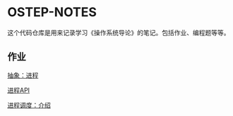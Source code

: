 # OSTEP-NOTES
这个代码仓库是用来记录学习《操作系统导论》的笔记。包括作业、编程题等等。

## 作业

[抽象：进程](https://github.com/Songrui625/OSTEP-NOTES/blob/main/hw/ch4-hw.md)

[进程API](https://github.com/Songrui625/OSTEP-NOTES/blob/main/ch5-hw.md)

[进程调度：介绍](https://github.com/Songrui625/OSTEP-NOTES/blob/main/hw/ch7-hw.md)
